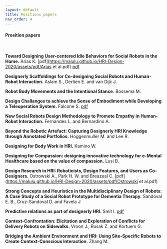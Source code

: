 ```yaml
---
layout: default
title: Positions papers
nav_order: 4
---
```


#### Prosition papers
<br />

**Toward Designing User-centered Idle Behaviors for Social Robots in the Home.** Arias K. [pdf](https://malulu.github.io/HRI-Design-2020/assets/pdf/Arias et al.pdf)
<a href="https://malulu.github.io/HRI-Design-2020/assets/pdf/Arias et al.pdf" target="_blank">pdf</a>
<br />

**Designerly Scaffoldings for Co-designing Social Robots and Human-Robot Interaction.** Aslam S., Dertien E. and van Dijk J.
<br />

**Robot Body Movements and the Intentional Stance.** Bossema M.
<br />

**Design Challanges to achieve the Sense of Embodiment while Developing a Teleoperation System.** Falcone S. [pdf](https://malulu.github.io/HRI-Design-2020/assets/pdf/Falcone.pdf)
<br />

**New Social Robots Design Methodology to Promote Empathy in Human-Robot Interaction.** Fernandes L. and Bernardino A.
<br />

**Beyond the Robotic Artefact: Capturing Designerly HRI Knowledge through Annotated Portfolios.** Hoggenmuller M. and Lee R.
<br />

**Designing for Body Work in HRI.** Kamino W.
<br />

**Designing for Compassion: designing innovative technology for e-Mental Healthcare based on the value of compassion.** Lusi B.
<br />

**Design Research in HRI: Roboticists, Design Features, and Users as Co-Designers.** Ostrowski A., Park H. W. and Breazeal C. [pdf](https://malulu.github.io/HRI-Design-2020/assets/pdf/Ostrowski et al.pdf)
<br />

**Strong Concepts and Heuristics in the Multidisciplinary Design of Robots: A Case Study of a Social Robot Prototype for Dementia Therapy.** Sandoval E. B., Cruz-Sandoval D. and Favela J
<br />

**Predictive relations as part of designerly HRI.** Smit I. [pdf](https://malulu.github.io/HRI-Design-2020/assets/pdf/Smit.pdf)
<br />

**Context-Confrontation: Elicitation and Exploration of Conflicts for Delivery Robots on Sidewalks.** Vroon J., Rusak Z. and Kortuem G. 
<br />

**Bridging the Ambient Environment and HRI: Using Site-Specific Robots to Create Context-Conscious Interaction.** Zhang M. 
<br />
